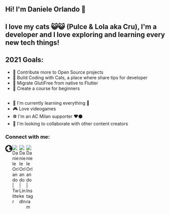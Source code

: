 ## Hi! I'm Daniele Orlando 👋

## I love my cats 😺😺 (Pulce & Lola aka Cru), I'm a developer and I love exploring and learning every new tech things!

## 2021 Goals:

- 🥅 Contribute more to Open Source projects
- 🥅 Build Coding with Cats, a place where share tips for developer
- 🥅 Migrate GlutiFree from native to Flutter
- 🥅 Create a course for beginners

## 

- 🌱 I'm currently learning everything 🤣
- 🎮 Love videogames
- ⚽ I'm an AC Milan supporter ❤️⚫
- 👯 I'm looking to collaborate with other content creators

### Connect with me:

[<img align="left" alt="danielorlando.me" width="22px" src="https://raw.githubusercontent.com/iconic/open-iconic/master/svg/globe.svg" />][website]
[<img align="left" alt="Daniele Orlando | Twitter" width="22px" src="https://cdn.jsdelivr.net/npm/simple-icons@v3/icons/twitter.svg" />][twitter]
[<img align="left" alt="Daniele Orlando | LinkedIn" width="22px" src="https://cdn.jsdelivr.net/npm/simple-icons@v3/icons/linkedin.svg" />][linkedin]
[<img align="left" alt="Daniele Orlando | Instagram" width="22px" src="https://cdn.jsdelivr.net/npm/simple-icons@v3/icons/instagram.svg" />][instagram]


[website]: https://danieleorlando.me
[twitter]: https://twitter.com/DanOrlando22
[instagram]: https://instagram.com/danieleebasta
[linkedin]: https://www.linkedin.com/in/daniele-orlando-2b491014
